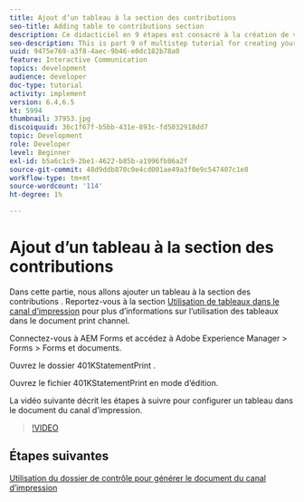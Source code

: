 ```yaml
---
title: Ajout d’un tableau à la section des contributions
seo-title: Adding table to contributions section
description: Ce didacticiel en 9 étapes est consacré à la création de votre premier document de communication interactive. Dans cette partie, nous allons ajouter un tableau à la section des contributions.
seo-description: This is part 9 of multistep tutorial for creating your first interactive communication document.In this part, we will add a table to the contributions section.
uuid: 9475e769-a3f8-4aec-9b46-e0dc182b78a0
feature: Interactive Communication
topics: development
audience: developer
doc-type: tutorial
activity: implement
version: 6.4,6.5
kt: 5994
thumbnail: 37953.jpg
discoiquuid: 36c1f67f-b5bb-431e-893c-fd5032918dd7
topic: Development
role: Developer
level: Beginner
exl-id: b5a6c1c9-2be1-4622-b85b-a1996fb86a2f
source-git-commit: 48d9ddb870c0e4cd001ae49a3f0e9c547407c1e8
workflow-type: tm+mt
source-wordcount: '114'
ht-degree: 1%

---
```


# Ajout d’un tableau à la section des contributions

Dans cette partie, nous allons ajouter un tableau à la section des contributions .
Reportez-vous à la section [Utilisation de tableaux dans le canal d’impression](/help/forms/interactive-communications/table-in-print-channel-documents-video-use.md) pour plus d’informations sur l’utilisation des tableaux dans le document print channel.

Connectez-vous à AEM Forms et accédez à Adobe Experience Manager > Forms > Forms et documents.

Ouvrez le dossier 401KStatementPrint .

Ouvrez le fichier 401KStatementPrint en mode d’édition.

La vidéo suivante décrit les étapes à suivre pour configurer un tableau dans le document du canal d’impression.

>[!VIDEO](https://video.tv.adobe.com/v/27769?quality=12&learn=on)

## Étapes suivantes

[Utilisation du dossier de contrôle pour générer le document du canal d’impression](./using-watched-folder-to-generate-document.md)